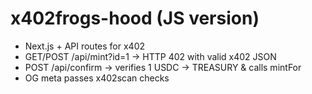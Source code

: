 # x402frogs-hood (JS version)
- Next.js + API routes for x402
- GET/POST /api/mint?id=1 -> HTTP 402 with valid x402 JSON
- POST /api/confirm -> verifies 1 USDC -> TREASURY & calls mintFor
- OG meta passes x402scan checks

